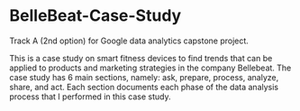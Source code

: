 # BelleBeat-Case-Study
Track A (2nd option) for Google data analytics capstone project.

This is a case study on smart fitness devices to find trends that can be applied to products and marketing strategies in the company Bellebeat.
The case study has 6 main sections, namely: ask, prepare, process, analyze, share, and act. Each section documents each phase of the data analysis process that I performed in this case study.
